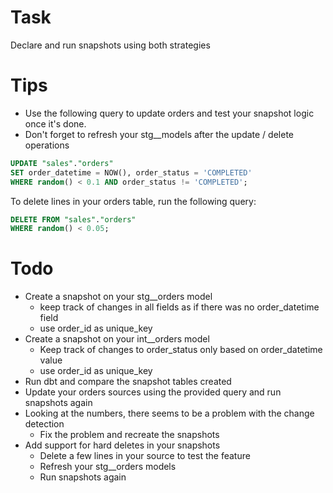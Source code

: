 # Task

Declare and run snapshots using both strategies

# Tips

* Use the following query to update orders and test your snapshot logic once it's done.
* Don't forget to refresh your stg__models after the update / delete operations

```sql
UPDATE "sales"."orders"
SET order_datetime = NOW(), order_status = 'COMPLETED'
WHERE random() < 0.1 AND order_status != 'COMPLETED';
```

To delete lines in your orders table, run the following query:

```sql
DELETE FROM "sales"."orders"
WHERE random() < 0.05;
```

# Todo

* Create a snapshot on your stg__orders model
  * keep track of changes in all fields as if there was no order_datetime field
  * use order_id as unique_key
* Create a snapshot on your int__orders model
  * Keep track of changes to order_status only based on order_datetime value
  * use order_id as unique_key
* Run dbt and compare the snapshot tables created
* Update your orders sources using the provided query and run snapshots again
* Looking at the numbers, there seems to be a problem with the change detection
  * Fix the problem and recreate the snapshots
* Add support for hard deletes in your snapshots
  * Delete a few lines in your source to test the feature
  * Refresh your stg__orders models
  * Run snapshots again